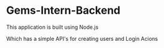 # Gems-Intern-Backend

This application is built using Node.js 

Which has a simple API's for creating users and Login Acions
